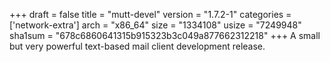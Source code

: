 +++
draft = false
title = "mutt-devel"
version = "1.7.2-1"
categories = ['network-extra']
arch = "x86_64"
size = "1334108"
usize = "7249948"
sha1sum = "678c6860641315b915323b3c049a877662312218"
+++
A small but very powerful text-based mail client development release.